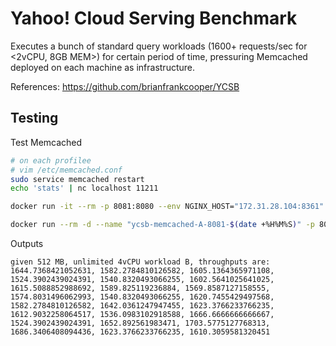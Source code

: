 # Yahoo! Cloud Serving Benchmark 
Executes a bunch of standard query workloads (1600+ requests/sec for <2vCPU, 8GB MEM>) for certain period of time, pressuring Memcached deployed on each machine as infrastructure.

References: https://github.com/brianfrankcooper/YCSB

## Testing
Test Memcached
```bash
# on each profilee
# vim /etc/memcached.conf
sudo service memcached restart
echo 'stats' | nc localhost 11211
```

```bash
docker run -it --rm -p 8081:8080 --env NGINX_HOST="172.31.28.104:8361" aiohttp/checksum

docker run --rm -d --name "ycsb-memcached-A-8081-$(date +%H%M%S)" -p 8081:8080 -e SELF_HOST=localhost aiohttp/ycsb-memcached workloada
```

Outputs
```
given 512 MB, unlimited 4vCPU workload B, throughputs are:
1644.7368421052631, 1582.2784810126582, 1605.1364365971108, 1524.3902439024391, 1540.8320493066255, 1602.5641025641025, 1615.5088852988692, 1589.825119236884, 1569.8587127158555, 1574.8031496062993, 1540.8320493066255, 1620.7455429497568, 1582.2784810126582, 1642.0361247947455, 1623.3766233766235, 1612.9032258064517, 1536.0983102918588, 1666.6666666666667, 1524.3902439024391, 1652.892561983471, 1703.5775127768313, 1686.3406408094436, 1623.3766233766235, 1610.3059581320451
```
